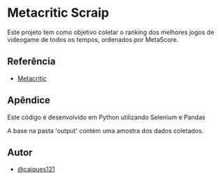 
# Metacritic Scraip

Este projeto tem como objetivo coletar o ranking dos melhores jogos de videogame de todos os tempos, ordenados por MetaScore.

## Referência

 - [Metacritic](https://www.metacritic.com)
## Apêndice

Este código é desenvolvido em Python utilizando Selenium e Pandas

A base na pasta 'output' contém uma amostra dos dados coletados.
## Autor

- [@caiques121](https://github.com/caiques121)

